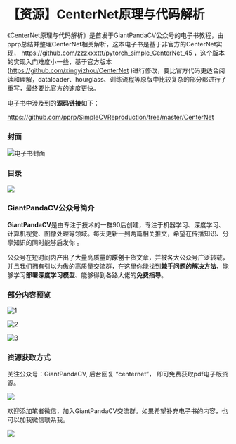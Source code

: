 # 【资源】CenterNet原理与代码解析

《CenterNet原理与代码解析》是首发于GiantPandaCV公众号的电子书教程，由pprp总结并整理CenterNet相关解析，这本电子书是基于非官方的CenterNet实现， https://github.com/zzzxxxttt/pytorch_simple_CenterNet_45 ，这个版本的实现入门难度小一些，基于官方版本 (https://github.com/xingyizhou/CenterNet )进行修改，要比官方代码更适合阅读和理解，dataloader、hourglass、训练流程等原版中比较复杂的部分都进行了重写，最终要比官方的速度更快。

电子书中涉及到的**源码链接**如下：

https://github.com/pprp/SimpleCVReproduction/tree/master/CenterNet

### 封面

![电子书封面](https://img-blog.csdnimg.cn/20200831173611195.png?x-oss-process=image/watermark,type_ZmFuZ3poZW5naGVpdGk,shadow_10,text_aHR0cHM6Ly9ibG9nLmNzZG4ubmV0L0REX1BQX0pK,size_16,color_FFFFFF,t_70#pic_center)

### 目录

![](https://img-blog.csdnimg.cn/20200831173640501.png?x-oss-process=image/watermark,type_ZmFuZ3poZW5naGVpdGk,shadow_10,text_aHR0cHM6Ly9ibG9nLmNzZG4ubmV0L0REX1BQX0pK,size_16,color_FFFFFF,t_70#pic_center)

### GiantPandaCV公众号简介

 **GiantPandaCV**是由专注于技术的一群90后创建，专注于机器学习、深度学习、计算机视觉、图像处理等领域。每天更新一到两篇相关推文，希望在传播知识、分享知识的同时能够启发你 。

公众号在短时间内产出了大量高质量的**原创**干货文章，并被各大公众号广泛转载，并且我们拥有引以为傲的高质量交流群，在这里你能找到**棘手问题的解决方法**、能够学习**部署深度学习模型**、能够得到各路大佬的**免费指导**。

### 部分内容预览

![1](https://img-blog.csdnimg.cn/2020083117464332.png?x-oss-process=image/watermark,type_ZmFuZ3poZW5naGVpdGk,shadow_10,text_aHR0cHM6Ly9ibG9nLmNzZG4ubmV0L0REX1BQX0pK,size_16,color_FFFFFF,t_70#pic_center)

![2](https://img-blog.csdnimg.cn/2020083117472460.png?x-oss-process=image/watermark,type_ZmFuZ3poZW5naGVpdGk,shadow_10,text_aHR0cHM6Ly9ibG9nLmNzZG4ubmV0L0REX1BQX0pK,size_16,color_FFFFFF,t_70#pic_center)

![3](https://img-blog.csdnimg.cn/20200831174801631.png?x-oss-process=image/watermark,type_ZmFuZ3poZW5naGVpdGk,shadow_10,text_aHR0cHM6Ly9ibG9nLmNzZG4ubmV0L0REX1BQX0pK,size_16,color_FFFFFF,t_70#pic_center)



### 资源获取方式

关注公众号：GiantPandaCV, 后台回复 “centernet”， 即可免费获取pdf电子版资源。

![](https://img-blog.csdnimg.cn/20200116212417846.jpg)

欢迎添加笔者微信，加入GiantPandaCV交流群。如果希望补充电子书的内容，也可以加我微信联系我。

![](https://img-blog.csdnimg.cn/20200527193539571.png?x-oss-process=image/watermark,type_ZmFuZ3poZW5naGVpdGk,shadow_10,text_aHR0cHM6Ly9ibG9nLmNzZG4ubmV0L0REX1BQX0pK,size_16,color_FFFFFF,t_70)

